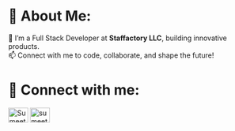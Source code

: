 # 💫 About Me:
🔭 I’m a Full Stack Developer at **Staffactory LLC**, building innovative products.  
📫 Connect with me to code, collaborate, and shape the future!

# 📩 Connect with me:
<p align="left">
<a href="https://www.linkedin.com/in/sumeetjaindelhi/" target="_blank"><img align="center" src="https://raw.githubusercontent.com/rahuldkjain/github-profile-readme-generator/master/src/images/icons/Social/linked-in-alt.svg" alt="Sumeet Jain" height="30" width="40" /></a>
<a href="https://leetcode.com/sumeetjaindelhi/" target="_blank"><img align="center" src="https://raw.githubusercontent.com/rahuldkjain/github-profile-readme-generator/master/src/images/icons/Social/leet-code.svg" alt="sumeetjaindelhi" height="30" width="40" /></a>
</p>




